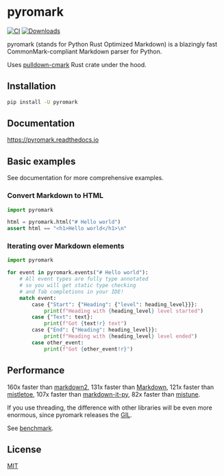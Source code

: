 # pyromark

[![CI](https://github.com/monosans/pyromark/actions/workflows/ci.yml/badge.svg)](https://github.com/monosans/pyromark/actions/workflows/ci.yml)
[![Downloads](https://static.pepy.tech/badge/pyromark)](https://pepy.tech/project/pyromark)

pyromark (stands for Python Rust Optimized Markdown) is a blazingly fast CommonMark-compliant Markdown parser for Python.

Uses [pulldown-cmark](https://github.com/raphlinus/pulldown-cmark) Rust crate under the hood.

## Installation

```bash
pip install -U pyromark
```

## Documentation

<https://pyromark.readthedocs.io>

## Basic examples

See documentation for more comprehensive examples.

### Convert Markdown to HTML

```python
import pyromark

html = pyromark.html("# Hello world")
assert html == "<h1>Hello world</h1>\n"
```

### Iterating over Markdown elements

```python
import pyromark

for event in pyromark.events("# Hello world"):
    # All event types are fully type annotated
    # so you will get static type checking
    # and Tab completions in your IDE!
    match event:
        case {"Start": {"Heading": {"level": heading_level}}}:
            print(f"Heading with {heading_level} level started")
        case {"Text": text}:
            print(f"Got {text!r} text")
        case {"End": {"Heading": heading_level}}:
            print(f"Heading with {heading_level} level ended")
        case other_event:
            print(f"Got {other_event!r}")
```

## Performance

160x faster than [markdown2](https://pypi.org/project/markdown2/),
131x faster than [Markdown](https://pypi.org/project/Markdown/),
121x faster than [mistletoe](https://pypi.org/project/markdown-it-py/),
107x faster than [markdown-it-py](https://pypi.org/project/markdown-it-py/),
82x faster than [mistune](https://pypi.org/project/mistune/).

If you use threading, the difference with other libraries will be even more enormous, since pyromark releases the [GIL](https://docs.python.org/3/glossary.html#term-global-interpreter-lock).

See [benchmark](https://pyromark.readthedocs.io/en/latest/performance/).

## License

[MIT](https://github.com/monosans/pyromark/blob/main/LICENSE)
